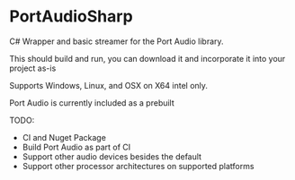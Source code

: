 # PortAudioSharp

C# Wrapper and basic streamer for the Port Audio library.

This should build and run, you can download it and incorporate it into your project as-is

Supports Windows, Linux, and OSX on X64 intel only.

Port Audio is currently included as a prebuilt


TODO:
- CI and Nuget Package
- Build Port Audio as part of CI
- Support other audio devices besides the default
- Support other processor architectures on supported platforms